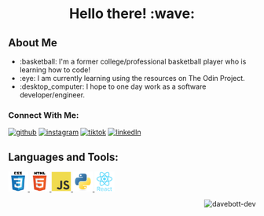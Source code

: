 <h1 align="center">Hello there! :wave: </h1>
<h2>About Me</h2>
<ul>
  <li>:basketball: I'm a former college/professional basketball player who is learning how to code!</li>
  <li>:eye: I am currently learning using the resources on The Odin Project.</li>
  <li>:desktop_computer: I hope to one day work as a software developer/engineer.</li>
</ul>


<h3>Connect With Me:</h3>

<a href="https://github.com/davebott-dev"> ![github](https://img.shields.io/badge/GitHub-000000?style=for-the-badge&logo=GitHub&logoColor=white)</a>
<a href="https://www.instagram.com/david.bottenberg/?hl=en">![instagram](https://img.shields.io/badge/instagram-AA336A?style=for-the-badge&logo=instagram&logoColor=white)</a>
<a href="https://www.tiktok.com/@davidbottenberg?lang=en">![tiktok](https://img.shields.io/badge/tiktok-000000?style=for-the-badge&logo=tiktok&logoColor=white)</a>
<a href="https://www.linkedin.com/in/david-bottenberg-7ab9381a7/">![linkedIn](https://img.shields.io/badge/linkedIn-33AFFF?style=for-the-badge&logo=linkedIn&logoColor=white)</a>

<h2 align="left">Languages and Tools:</h2>
<p align="left"> <a href="https://www.w3schools.com/css/" target="_blank" rel="noreferrer"> <img src="https://raw.githubusercontent.com/devicons/devicon/master/icons/css3/css3-original-wordmark.svg" alt="css3" width="40" height="40"/> </a> <a href="https://www.w3.org/html/" target="_blank" rel="noreferrer"> <img src="https://raw.githubusercontent.com/devicons/devicon/master/icons/html5/html5-original-wordmark.svg" alt="html5" width="40" height="40"/> </a> <a href="https://developer.mozilla.org/en-US/docs/Web/JavaScript" target="_blank" rel="noreferrer"> <img src="https://raw.githubusercontent.com/devicons/devicon/master/icons/javascript/javascript-original.svg" alt="javascript" width="40" height="40"/> </a> <a href="https://www.python.org" target="_blank" rel="noreferrer"> <img src="https://raw.githubusercontent.com/devicons/devicon/master/icons/python/python-original.svg" alt="python" width="40" height="40"/> </a> <a href="https://reactjs.org/" target="_blank" rel="noreferrer"> <img src="https://raw.githubusercontent.com/devicons/devicon/master/icons/react/react-original-wordmark.svg" alt="react" width="40" height="40"/> </a> </p>

<p><img align="right" src="https://github-readme-stats.vercel.app/api/top-langs?username=davebott-dev&show_icons=true&locale=en&layout=compact" alt="davebott-dev" /></p>
